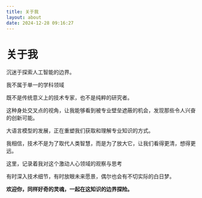 ```yaml
---
title: 关于我
layout: about
date: 2024-12-28 09:16:27
---
```


# 关于我

沉迷于探索人工智能的边界。

我不属于单一的学科领域

既不是传统意义上的技术专家，也不是纯粹的研究者。

这种身处交叉点的视角，让我能够看到被专业壁垒遮蔽的机会，发现那些令人兴奋的创新可能。

大语言模型的发展，正在重塑我们获取和理解专业知识的方式。

我相信，技术不是为了取代人类智慧，而是为了放大它，让我们看得更清，想得更远。

这里，记录着我对这个激动人心领域的观察与思考

有时深入技术细节，有时放眼未来愿景，偶尔也会有不切实际的白日梦。

**欢迎你，同样好奇的灵魂，一起在这知识的边界探险。**
